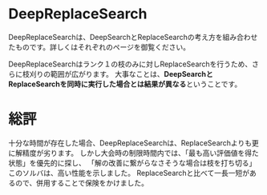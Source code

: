 # DeepReplaceSearch
DeepReplaceSearchは、DeepSearchとReplaceSearchの考え方を組み合わせたものです。詳しくはそれぞれのページを御覧ください。

DeepReplaceSearchはランク１の枝のみに対しReplaceSearchを行うため、さらに枝刈りの範囲が広がります。
大事なことは、**DeepSearchとReplaceSearchを同時に実行した場合とは結果が異なる**ということです。

# 総評
十分な時間が存在した場合、DeepReplaceSearchは、ReplaceSearchよりも更に解精度が劣ります。
しかし大会時の制限時間内では、「最も高い評価値を得た状態」を優先的に探し、
「解の改善に繋がらなさそうな場合は枝を打ち切る」このソルバは、高い性能を示しました。
ReplaceSearchと比べて一長一短があるので、併用することで保険をかけました。
